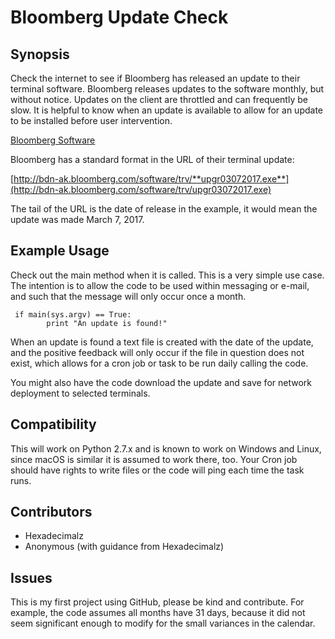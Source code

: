 # Bloomberg Update Check

## Synopsis 

Check the internet to see if Bloomberg has released an update to their terminal software. Bloomberg releases updates to the software monthly, but without notice. Updates on the client are throttled and can frequently be slow. It is helpful to know when an update is available to allow for an update to be installed before user intervention. 

[Bloomberg Software](https://www.bloomberg.com/professional/downloads/)

Bloomberg has a standard format in the URL of their terminal update:
 
[http://bdn-ak.bloomberg.com/software/trv/**upgr03072017.exe**](http://bdn-ak.bloomberg.com/software/trv/upgr03072017.exe)

The tail of the URL is the date of release in the example, it would mean the update was made March 7, 2017. 

## Example Usage 

Check out the main method when it is called. This is a very simple use case. 
The intention is to allow the code to be used within messaging or e-mail, and such that the message will only occur once a month. 

```
 if main(sys.argv) == True:
        print "An update is found!"
```

When an update is found a text file is created with the date of the update, and the 
positive feedback will only occur if the file in question does not exist, which allows for a cron job or task to be run daily calling the code. 

You might also have the code download the update and save for network deployment to selected terminals. 

## Compatibility 

This will work on Python 2.7.x and is known to work on Windows and Linux, since macOS is similar it is assumed to work there, too. Your Cron job should have rights to write files or the code will ping each time the task runs. 

## Contributors

* Hexadecimalz
* Anonymous (with guidance from Hexadecimalz)

## Issues 

This is my first project using GitHub, please be kind and contribute. For example, the code assumes all months have 31 days, because it did not seem significant enough to modify for the small variances in the calendar. 